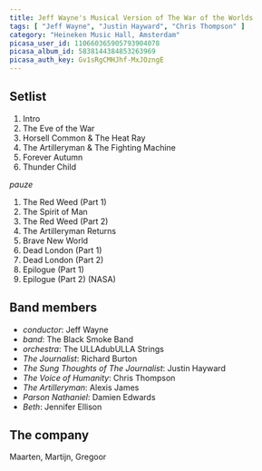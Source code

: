 ```yaml
---
title: Jeff Wayne's Musical Version of The War of the Worlds
tags: [ "Jeff Wayne", "Justin Hayward", "Chris Thompson" ]
category: "Heineken Music Hall, Amsterdam"
picasa_user_id: 110660365905793904078
picasa_album_id: 5838144384853263969
picasa_auth_key: Gv1sRgCMHJhf-MxJOzngE
---
```

Setlist
-------
1. Intro
1. The Eve of the War
1. Horsell Common & The Heat Ray
1. The Artilleryman & The Fighting Machine
1. Forever Autumn
1. Thunder Child

_pauze_

1. The Red Weed (Part 1)
1. The Spirit of Man
1. The Red Weed (Part 2)
1. The Artilleryman Returns
1. Brave New World
1. Dead London (Part 1)
1. Dead London (Part 2)
1. Epilogue (Part 1)
1. Epilogue (Part 2) (NASA)

Band members
------------
* _conductor_: Jeff Wayne
* _band_: The Black Smoke Band
* _orchestra_: The ULLAdubULLA Strings
* _The Journalist_: Richard Burton
* _The Sung Thoughts of The Journalist_: Justin Hayward
* _The Voice of Humanity_: Chris Thompson
* _The Artilleryman_: Alexis James
* _Parson Nathaniel_: Damien Edwards
* _Beth_: Jennifer Ellison

The company
-----------
Maarten, Martijn, Gregoor
